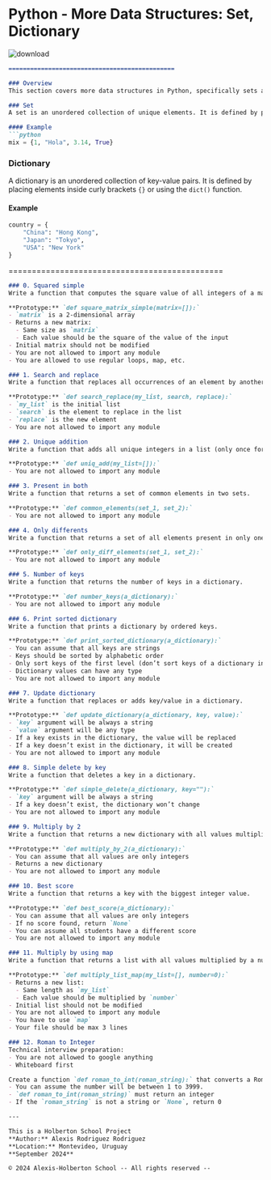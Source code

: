 Python - More Data Structures: Set, Dictionary
==============================================
![download](https://github.com/user-attachments/assets/4d839d79-ac5e-4f3b-b69e-da52ba68b9d0)
```markdown
==============================================

### Overview
This section covers more data structures in Python, specifically sets and dictionaries.

### Set
A set is an unordered collection of unique elements. It is defined by placing elements inside curly brackets `{}` or using the `set()` function.

#### Example
```python
mix = {1, "Hola", 3.14, True}
```

### Dictionary
A dictionary is an unordered collection of key-value pairs. It is defined by placing elements inside curly brackets `{}` or using the `dict()` function.

#### Example
```python
country = {
    "China": "Hong Kong",
    "Japan": "Tokyo",
    "USA": "New York"
}
```

==============================================
```markdown
### 0. Squared simple
Write a function that computes the square value of all integers of a matrix.

**Prototype:** `def square_matrix_simple(matrix=[]):`
- `matrix` is a 2-dimensional array
- Returns a new matrix:
  - Same size as `matrix`
  - Each value should be the square of the value of the input
- Initial matrix should not be modified
- You are not allowed to import any module
- You are allowed to use regular loops, map, etc.

### 1. Search and replace
Write a function that replaces all occurrences of an element by another in a new list.

**Prototype:** `def search_replace(my_list, search, replace):`
- `my_list` is the initial list
- `search` is the element to replace in the list
- `replace` is the new element
- You are not allowed to import any module

### 2. Unique addition
Write a function that adds all unique integers in a list (only once for each integer).

**Prototype:** `def uniq_add(my_list=[]):`
- You are not allowed to import any module

### 3. Present in both
Write a function that returns a set of common elements in two sets.

**Prototype:** `def common_elements(set_1, set_2):`
- You are not allowed to import any module

### 4. Only differents
Write a function that returns a set of all elements present in only one set.

**Prototype:** `def only_diff_elements(set_1, set_2):`
- You are not allowed to import any module

### 5. Number of keys
Write a function that returns the number of keys in a dictionary.

**Prototype:** `def number_keys(a_dictionary):`
- You are not allowed to import any module

### 6. Print sorted dictionary
Write a function that prints a dictionary by ordered keys.

**Prototype:** `def print_sorted_dictionary(a_dictionary):`
- You can assume that all keys are strings
- Keys should be sorted by alphabetic order
- Only sort keys of the first level (don’t sort keys of a dictionary inside the main dictionary)
- Dictionary values can have any type
- You are not allowed to import any module

### 7. Update dictionary
Write a function that replaces or adds key/value in a dictionary.

**Prototype:** `def update_dictionary(a_dictionary, key, value):`
- `key` argument will be always a string
- `value` argument will be any type
- If a key exists in the dictionary, the value will be replaced
- If a key doesn’t exist in the dictionary, it will be created
- You are not allowed to import any module

### 8. Simple delete by key
Write a function that deletes a key in a dictionary.

**Prototype:** `def simple_delete(a_dictionary, key=""):`
- `key` argument will be always a string
- If a key doesn’t exist, the dictionary won’t change
- You are not allowed to import any module

### 9. Multiply by 2
Write a function that returns a new dictionary with all values multiplied by 2.

**Prototype:** `def multiply_by_2(a_dictionary):`
- You can assume that all values are only integers
- Returns a new dictionary
- You are not allowed to import any module

### 10. Best score
Write a function that returns a key with the biggest integer value.

**Prototype:** `def best_score(a_dictionary):`
- You can assume that all values are only integers
- If no score found, return `None`
- You can assume all students have a different score
- You are not allowed to import any module

### 11. Multiply by using map
Write a function that returns a list with all values multiplied by a number without using any loops.

**Prototype:** `def multiply_list_map(my_list=[], number=0):`
- Returns a new list:
  - Same length as `my_list`
  - Each value should be multiplied by `number`
- Initial list should not be modified
- You are not allowed to import any module
- You have to use `map`
- Your file should be max 3 lines

### 12. Roman to Integer
Technical interview preparation:
- You are not allowed to google anything
- Whiteboard first

Create a function `def roman_to_int(roman_string):` that converts a Roman numeral to an integer.
- You can assume the number will be between 1 to 3999.
- `def roman_to_int(roman_string)` must return an integer
- If the `roman_string` is not a string or `None`, return 0

---

This is a Holberton School Project  
**Author:** Alexis Rodriguez Rodriguez  
**Location:** Montevideo, Uruguay  
**September 2024**

© 2024 Alexis-Holberton School -- All rights reserved --
